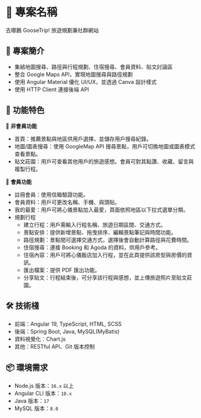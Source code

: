 # 📌 專案名稱

去哪鵝 GooseTrip!
旅遊規劃兼社群網站

## 📖 專案簡介

- 集結地圖搜尋、路徑與行程規劃、住宿搜尋、會員資料、貼文討論區
- 整合 Google Maps API，實現地圖搜尋與路徑規劃
- 使用 Angular Material 優化 UI/UX，並透過 Canva 設計樣式
- 使用 HTTP Client 連接後端 API

## 🚀 功能特色
🔹 **非會員功能**
- 首頁：推薦景點與地區供用戶選擇，並儲存用戶搜尋紀錄。
- 地圖/圖表搜尋：使用 GoogleMap API 搜尋景點，用戶可切換地圖或圖表模式查看景點。
- 貼文莊園：用戶可查看其他用戶的旅遊感想。會員可對其點讚、收藏、留言與複製行程。

🔹 **會員功能**
- 註冊會員：使用信箱驗證功能。
- 會員資料：用戶可更改名稱、手機、與頭貼。
- 我的最愛：用戶可將心儀景點加入最愛，頁面依照地區以下拉式選單分類。
- 規劃行程
  - 建立行程：用戶需輸入行程名稱、旅遊日期區間、交通方式。
  - 景點安排：提供新增景點、拖曳排序、編輯景點筆記與時間功能。
  - 路徑規劃：景點間可選擇交通方式，選擇後會自動計算路徑與花費時間。
  - 住宿搜尋：連接 Booking 和 Agoda 的資料，供用戶參考。
  - 住宿內容：用戶可將心儀飯店加入行程，並在此頁提供該房型與房價的資訊。
  - 匯出檔案：提供 PDF 匯出功能。
  - 分享貼文：行程結束後，可分享該行程與感想，並上傳旅遊照片至貼文莊園。

## 🛠️ 技術棧
- 前端：Angular 19, TypeScript, HTML, SCSS
- 後端：Spring Boot, Java, MySQL(MyBatis)
- 資料視覺化：Chart.js
- 其他：RESTful API、Git 版本控制

## 📦 環境需求
- Node.js 版本：`16.x` 以上
- Angular CLI 版本：`18.x`
- Java 版本：`17`
- MySQL 版本：`8.0`

